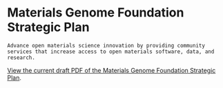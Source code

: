# Materials Genome Foundation Strategic Plan

```{admonition} MGF Vision
Advance open materials science innovation by providing community services that increase access to open materials software, data, and research.
```

<a href="MGF-Strategic-Plan.pdf">View the current draft PDF of the Materials Genome Foundation Strategic Plan</a>.

```{tableofcontents}
```

